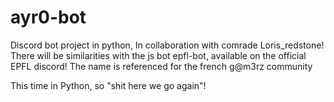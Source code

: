 # ayr0-bot

Discord bot project in python,
In collaboration with comrade Loris_redstone!
There will be similarities with the js bot epfl-bot, available on the official EPFL discord! 
The name is referenced for the french g@m3rz community

This time in Python, so "shit here we go again"!

